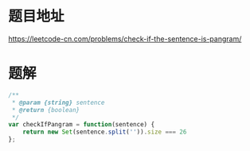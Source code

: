 # 题目地址
https://leetcode-cn.com/problems/check-if-the-sentence-is-pangram/

# 题解
```js
/**
 * @param {string} sentence
 * @return {boolean}
 */
var checkIfPangram = function(sentence) {
    return new Set(sentence.split('')).size === 26
};
```